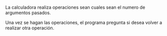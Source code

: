 La calculadora realiza operaciones sean cuales sean el numero de argumentos pasados.

Una vez se hagan las operaciones, el programa pregunta si desea volver a realizar otra operación.
